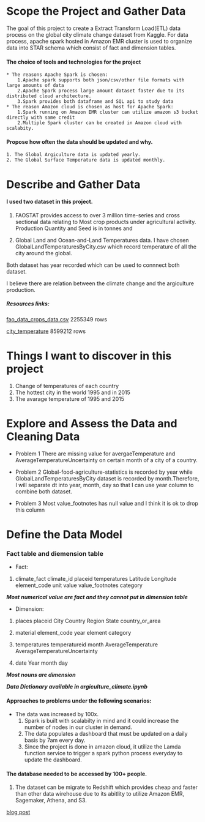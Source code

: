 # Scope the Project and Gather Data
The goal of this project to create a Extract Transform Load(ETL) data process on the global city climate change dataset from Kaggle. For data process, apache spark hosted in Amazon EMR cluster is used to organize data into STAR schema which consist of fact and dimension tables. 


#### The choice of tools and technologies for the project
    * The reasons Apache Spark is chosen:
        1.Apache spark supports both json/csv/other file formats with large amounts of data
        2.Apache Spark process large amount dataset faster due to its distributed cloud architecture.
        3.Spark provides both dataframe and SQL api to study data
    * The reason Amazon cloud is chosen as host for Apache Spark:
        1.Spark running on Amazon EMR cluster can utilize amazon s3 bucket directly with same credit
        2.Multiple Spark cluster can be created in Amazon cloud with scalabity. 

#### Propose how often the data should be updated and why.
    1. The Global Argiculture data is updated yearly.
    2. The Global Surface Temperature data is updated monthly.

# Describe and Gather Data  

#### I used two dataset in this project. 

1. FAOSTAT provides access to over 3 million time-series and cross sectional data relating to Most crop products under agricultural activity. Production Quantity and Seed is in tonnes and

2. Global Land and Ocean-and-Land Temperatures data. I have chosen GlobalLandTemperaturesByCity.csv which record temperature of all the city around the global. 

Both dataset has year recorded which can be used to connnect both dataset.

I believe there are relation between the climate change and the argiculture production.

##### Resources links:

[fao_data_crops_data.csv](https://www.kaggle.com/unitednations/global-food-agriculture-statistics) 2255349 rows

[city_temperature](https://www.kaggle.com/berkeleyearth/climate-change-earth-surface-temperature-data) 8599212 rows



# Things I want to discover in this project
1. Change of temperatures of each country
2. The hottest city in the world 1995 and in 2015
3. The avarage temperature of 1995 and 2015

# Explore and Assess the Data and Cleaning Data


* Problem 1
There are missing value for avergaeTemperature and AverageTemperatureUncertainty on certain month of a city of a country. 

* Problem 2
Global-food-agriculture-statistics is recorded by year while GlobalLandTemperaturesByCity dataset is recorded by month.Therefore, I will separate dt into year, month, day so that I can use year column to combine both dataset.


* Problem 3
Most value_footnotes has null value and I think it is ok to drop this column


#  Define the Data Model

### Fact table and diemension table 

* Fact:

1. climate_fact
climate_id 	placeid	temperatures 	Latitude	Longitude element_code unit value value_footnotes category

***Most numerical value are fact and they cannot put in dimension table***
    
* Dimension: 
1. places
placeid  City	Country 	Region	State   country_or_area

2. material
element_code year element category

3. temperatures
temperatureid month AverageTemperature	AverageTemperatureUncertainty

3. date
Year   month	day

***Most nouns are dimension***

***Data Dictionary available in argiculture_climate.ipynb***
            
#### Approaches to problems under the following scenarios:
* The data was increased by 100x.
    1. Spark is built with scalabilty in mind and it could increase the number of nodes in our cluster in demand.
    2. The data populates a dashboard that must be updated on a daily basis by 7am every day.
    3. Since the project is done in amazon cloud, it utilize the Lamda function service to trigger a spark python process everyday to update the dashboard.

#### The database needed to be accessed by 100+ people.
1. The dataset can be migrate to Redshift which provides cheap and faster than other data wirehouse due to its abitlity to utilize Amazon EMR, Sagemaker, Athena, and S3.
 
[blog post](https://yinkin.ziruoinc.com/data_engineering/bigdata)